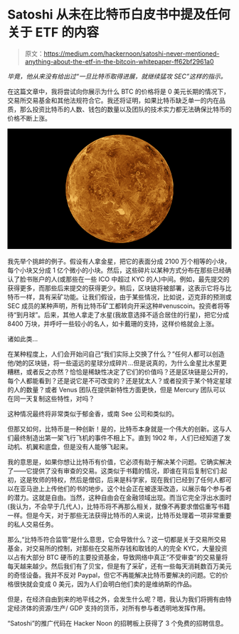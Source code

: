 # Satoshi 从未在比特币白皮书中提及任何关于 ETF 的内容

> 原文：<https://medium.com/hackernoon/satoshi-never-mentioned-anything-about-the-etf-in-the-bitcoin-whitepaper-ff62bf2961a0>

*毕竟，他从来没有给出过“一旦比特币取得进展，就继续猛攻 SEC”这样的指示。*

在这篇文章中，我将尝试向你展示为什么 BTC 的价格将是 0 美元长期的情况下，交易所交易基金和其他法规符合它。我还将证明，如果比特币缺乏单一的内在品质，那么投资比特币的人数、钱包的数量以及团队的技术实力都无法确保比特币的价格不断上涨。

![](img/180ef9b3eef48bf2d3a407ba1bb6c1de.png)

我先举个挑衅的例子。假设有人拿金星，把它的表面分成 2100 万个相等的小块，每个小块又分成 1 亿个微小的小块。然后，这些碎片以某种方式分布在那些已经确认了脸书账户的人(或那些在一些 ICO 中超过 KYC 的人)中间。例如，最先提交的获得更多，而那些后来提交的获得更少。稍后，区块链将被部署，这表示它将与比特币一样，具有采矿功能。让我们假设，由于某些情况，比如说，迈克菲的预测或 SEC 成员的某种声明，所有比特币矿工都转向开采这种#venuscoin。投资者将等待“到月球”。后来，其他人拿走了水星(我故意选择不适合居住的行星)，把它分成 8400 万块，并呼吁一些较小的名人，如卡戴珊的支持，这样价格就会上涨。

诸如此类…

在某种程度上，人们会开始问自己“我们实际上交换了什么？”任何人都可以创造他/她的区块链，将一些遥远的星球分成碎片…但是说真的，为什么金星比水星更糟糕，或者反之亦然？恰恰是稀缺性决定了它们的价值吗？还是区块链是公开的，每个人都能看到？还是说它是不可改变的？还是犹太人？或者投资于某个特定星球的人的数量？或者 Venus 团队在提供新特性方面更快，但是 Mercury 团队可以在同一天复制这些特性，对吗？

这种情况最终将非常类似于郁金香，或南 See 公司和类似的。

但那又如何，比特币是一种创新！是的，比特币本身就是一个伟大的创新。这与人们最终制造出第一架飞行飞机的事件不相上下。直到 1902 年，人们已经知道了发动机、机翼和底盘，但是没有人能够飞起来。

我的意思是，如果你想让比特币有价值，它必须有助于解决某个问题。它确实解决了——它提供了没有审查的交易。这类似于书籍的情况，即谁在背后复制它们:起初，这是牧师的特权，然后是僧侣，后来是科学家，现在我们已经到了任何人都可以在亚马逊上上传他们的书的地步。这个社会正在被逐渐改造，以展示每个参与者的潜力。这就是自由。当然，这种自由会在金融领域出现。而当它完全浮出水面时(我认为，不会早于几代人)，比特币将不再那么相关，就像不再要求僧侣重写书籍一样。但是今天，对于那些无法获得比特币的人来说，比特币处理着一项非常重要的私人交易任务。

那么,“比特币符合监管”是什么意思，它会导致什么？这一切都是关于交易所交易基金，对交易所的控制，对那些在交易所存钱和取钱的人的完全 KYC，大量投资以占有大部分 BTC 硬币的主要投资基金，导致网络中真正“不受审查”的交易量将每天越来越少。然后我们有了贝宝，但是有了采矿，还有一些每天消耗数百万美元的奇怪设备。我并不反对 Paypal，但它不再能解决比特币要解决的问题。它的价格很快就会变成 0 美元，因为人们会明白他们卖的是维纳斯的作品。

但是，在经济自由到来的地平线之外，会发生什么呢？嗯，我认为我们将拥有由特定经济体的资源/生产/ GDP 支持的货币，对所有参与者透明地发挥作用。

“Satoshi”的推广代码在 Hacker Noon 的招聘板上获得了 3 个免费的招聘信息。